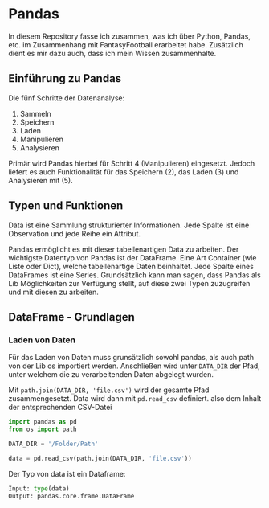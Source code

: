 # Pandas
In diesem Repository fasse ich zusammen, was ich über Python, Pandas, etc. im Zusammenhang mit FantasyFootball erarbeitet habe.
Zusätzlich dient es mir dazu auch, dass ich mein Wissen zusammenhalte.

## Einführung zu Pandas
Die fünf Schritte der Datenanalyse:
1. Sammeln
2. Speichern
3. Laden
4. Manipulieren
5. Analysieren

Primär wird Pandas hierbei für Schritt 4 (Manipulieren) eingesetzt. 
Jedoch liefert es auch Funktionalität für das Speichern (2), das Laden (3) und Analysieren mit (5).

## Typen und Funktionen
Data ist eine Sammlung strukturierter Informationen.
Jede Spalte ist eine Observation und jede Reihe ein Attribut.

Pandas ermöglicht es mit dieser tabellenartigen Data zu arbeiten.
Der wichtigste Datentyp von Pandas ist der DataFrame. Eine Art Container (wie Liste oder Dict), welche tabellenartige Daten beinhaltet.
Jede Spalte eines DataFrames ist eine Series.
Grundsätzlich kann man sagen, dass Pandas als Lib Möglichkeiten zur Verfügung stellt, auf diese zwei Typen zuzugreifen und mit diesen zu arbeiten.

## DataFrame - Grundlagen

### Laden von Daten
Für das Laden von Daten muss grunsätzlich sowohl pandas, als auch path von der Lib os importiert werden.
Anschließen wird unter `DATA_DIR` der Pfad, unter welchem die zu verarbeitenden Daten abgelegt wurden.

Mit `path.join(DATA_DIR, 'file.csv')` wird der gesamte Pfad zusammengesetzt.
Data wird dann mit `pd.read_csv` definiert. also dem Inhalt der entsprechenden CSV-Datei

```python
import pandas as pd
from os import path

DATA_DIR = '/Folder/Path'

data = pd.read_csv(path.join(DATA_DIR, 'file.csv'))
```

Der Typ von data ist ein Dataframe:
```python
Input: type(data)
Output: pandas.core.frame.DataFrame
```

